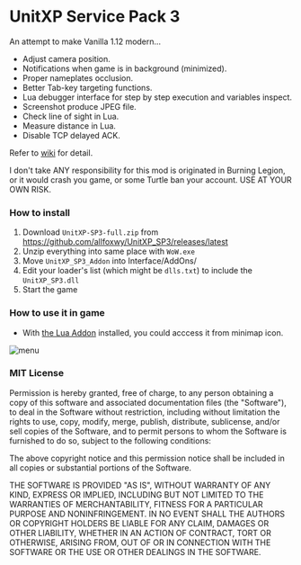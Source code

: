 # UnitXP Service Pack 3

An attempt to make Vanilla 1.12 modern...

- Adjust camera position.
- Notifications when game is in background (minimized).
- Proper nameplates occlusion.
- Better Tab-key targeting functions.
- Lua debugger interface for step by step execution and variables inspect.
- Screenshot produce JPEG file.
- Check line of sight in Lua.
- Measure distance in Lua.
- Disable TCP delayed ACK.


Refer to [wiki](https://github.com/allfoxwy/UnitXP_SP3/wiki) for detail.

I don't take ANY responsibility for this mod is originated in Burning Legion, or it would crash you game, or some Turtle ban your account. USE AT YOUR OWN RISK. 



### How to install

1. Download  `UnitXP-SP3-full.zip` from https://github.com/allfoxwy/UnitXP_SP3/releases/latest
2. Unzip everything into same place with `WoW.exe`
3. Move `UnitXP_SP3_Addon` into Interface/AddOns/
4. Edit your loader's list (which might be `dlls.txt`) to include the `UnitXP_SP3.dll`
5. Start the game


### How to use it in game

- With [the Lua Addon](https://github.com/allfoxwy/UnitXP_SP3_Addon) installed, you could acccess it from minimap icon.

![menu](https://github.com/user-attachments/assets/f31dd4b4-7e47-4e42-9fc4-cf02c5b59fc1)




### MIT License


Permission is hereby granted, free of charge, to any person obtaining a copy of this software and associated documentation files (the "Software"), to deal in the Software without restriction, including without limitation the rights to use, copy, modify, merge, publish, distribute, sublicense, and/or sell copies of the Software, and to permit persons to whom the Software is furnished to do so, subject to the following conditions:

The above copyright notice and this permission notice shall be included in all copies or substantial portions of the Software.

THE SOFTWARE IS PROVIDED "AS IS", WITHOUT WARRANTY OF ANY KIND, EXPRESS OR IMPLIED, INCLUDING BUT NOT LIMITED TO THE WARRANTIES OF MERCHANTABILITY, FITNESS FOR A PARTICULAR PURPOSE AND NONINFRINGEMENT. IN NO EVENT SHALL THE AUTHORS OR COPYRIGHT HOLDERS BE LIABLE FOR ANY CLAIM, DAMAGES OR OTHER LIABILITY, WHETHER IN AN ACTION OF CONTRACT, TORT OR OTHERWISE, ARISING FROM, OUT OF OR IN CONNECTION WITH THE SOFTWARE OR THE USE OR OTHER DEALINGS IN THE SOFTWARE.


